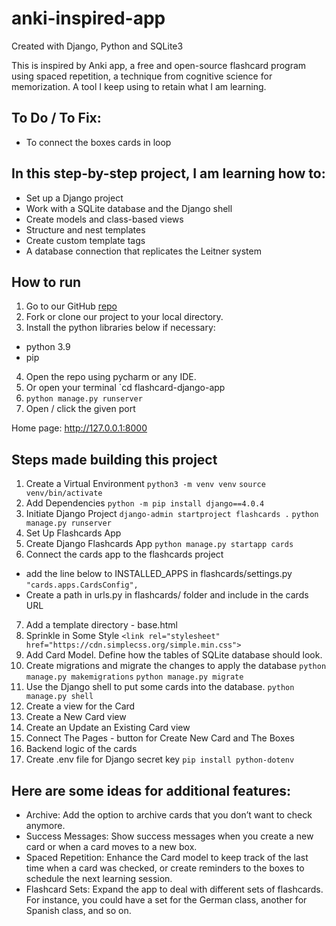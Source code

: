 # anki-inspired-app

Created with Django, Python and SQLite3

This is inspired by Anki app, a free and open-source flashcard program using spaced repetition, a technique from cognitive science for memorization. A tool I keep using to retain what I am learning.

## To Do / To Fix:
- To connect the boxes cards in loop

## In this step-by-step project, I am learning how to:

- Set up a Django project
- Work with a SQLite database and the Django shell
- Create models and class-based views
- Structure and nest templates
- Create custom template tags
- A database connection that replicates the Leitner system


## How to run

1. Go to our GitHub [repo](https://github.com/agcdtmr/flashcard-django-app)
2. Fork or clone our project to your local directory.
3. Install the python libraries below if necessary:
- python 3.9
- pip
4. Open the repo using pycharm or any IDE.
5. Or open your terminal `cd flashcard-django-app
6. `python manage.py runserver`
7. Open / click the given port

Home page: http://127.0.0.1:8000

## Steps made building this project

1. Create a Virtual Environment
``python3 -m venv venv``
``source venv/bin/activate``
2. Add Dependencies
``python -m pip install django==4.0.4``
3. Initiate Django Project
``django-admin startproject flashcards .``
``python manage.py runserver``
4. Set Up Flashcards App
5. Create Django Flashcards App
``python manage.py startapp cards``
6. Connect the cards app to the flashcards project
- add the line below to INSTALLED_APPS in flashcards/settings.py
``"cards.apps.CardsConfig",``
- Create a path in urls.py in flashcards/ folder and include in the cards URL
7. Add a template directory - base.html
8. Sprinkle in Some Style
``<link rel="stylesheet" href="https://cdn.simplecss.org/simple.min.css">``
9. Add Card Model. Define how the tables of SQLite database should look.
10. Create migrations and migrate the changes to apply the database
``python manage.py makemigrations``
``python manage.py migrate``
11. Use the Django shell to put some cards into the database.
``python manage.py shell``
12. Create a view for the Card
13. Create a New Card view
14. Create an Update an Existing Card view
15. Connect The Pages - button for Create New Card and The Boxes
16. Backend logic of the cards
17. Create .env file for Django secret key
``pip install python-dotenv``


## Here are some ideas for additional features:

- Archive: Add the option to archive cards that you don’t want to check anymore.
- Success Messages: Show success messages when you create a new card or when a card moves to a new box.
- Spaced Repetition: Enhance the Card model to keep track of the last time when a card was checked, or create reminders to the boxes to schedule the next learning session.
- Flashcard Sets: Expand the app to deal with different sets of flashcards. For instance, you could have a set for the German class, another for Spanish class, and so on.
